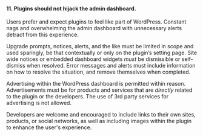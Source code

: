 <h4>11. Plugins should not hijack the admin dashboard.</h4>

Users prefer and expect plugins to feel like part of WordPress. Constant nags and overwhelming the admin dashboard with unnecessary alerts detract from this experience.

Upgrade prompts, notices, alerts, and the like must be limited in scope and used sparingly, be that contextually or only on the plugin’s setting page. Site wide notices or embedded dashboard widgets <em>must</em> be dismissible or self-dismiss when resolved. Error messages and alerts must include information on how to resolve the situation, and remove themselves when completed.

Advertising within the WordPress dashboard is permitted within reason. Advertisements must be for products and services that are <em>directly</em> related to the plugin or the developers. The use of 3rd party services for advertising is not allowed.

Developers are welcome and encouraged to include links to their own sites, products, or social networks, as well as including images within the plugin to enhance the user's experience.
